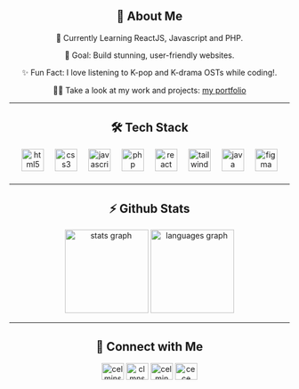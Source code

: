 

<!--<p>Hi there! I'm an aspiring Frontend Developer passionate about creating beautiful and user-friendly web experiences. My journey into the world of web development is driven by curiosity, creativity, and a love for problem-solving.</p> -->

<section align="center">
  <h2>🌟 About Me</h2>
  <p>🌱 Currently Learning ReactJS, Javascript and PHP.</p>
  <p>🎯 Goal: Build stunning, user-friendly websites.</p>
  <p>✨ Fun Fact: I love listening to K-pop and K-drama OSTs while coding!.</p>
  <p>👨‍💻 Take a look at my work and projects: <a href="https://celmin.vercel.app">my portfolio</a></p>
</section>

<hr/>

<section align='center' style="margin: 20px 0;">
  <h2>🛠 Tech Stack</h2>
  <img src="https://cdn.jsdelivr.net/gh/devicons/devicon/icons/html5/html5-original.svg" height="40" alt="html5 logo"  />
  <img width="12" />
  <img src="https://cdn.jsdelivr.net/gh/devicons/devicon/icons/css3/css3-original.svg" height="40" alt="css3 logo"  />
  <img width="12" />
  <img src="https://cdn.jsdelivr.net/gh/devicons/devicon/icons/javascript/javascript-original.svg" height="40" alt="javascript logo"  />
  <img width="12" />
  <img src="https://cdn.simpleicons.org/php/777BB4" height="40" alt="php logo"  />
  <img width="12" />
  <img src="https://cdn.jsdelivr.net/gh/devicons/devicon/icons/react/react-original.svg" height="40" alt="react logo"  />
  <img width="12" />
  <img src="https://cdn.simpleicons.org/tailwindcss/06B6D4" height="40" alt="tailwindcss logo"  />
  <img width="12" />
  <img src="https://skillicons.dev/icons?i=java" height="40" alt="java logo"  />
  <img width="12" />
  <img src="https://skillicons.dev/icons?i=figma" height="40" alt="figma logo"  />
</section>

<hr/>

<section align="center">
  <h2>⚡ Github Stats</h2>
  <img src="https://github-readme-stats.vercel.app/api?username=clmnshn28&hide_title=false&hide_rank=false&show_icons=true&include_all_commits=true&count_private=true&disable_animations=false&theme=github_dark&locale=en&hide_border=false&order=1" height="150" alt="stats graph"  />
  <img src="https://github-readme-stats.vercel.app/api/top-langs?username=clmnshn28&locale=en&hide_title=false&layout=compact&card_width=320&langs_count=5&theme=github_dark&hide_border=false&order=2" height="150" alt="languages graph"  />
</section>

<hr/>

<section align="center">
  <h2>💬 Connect with Me</h2>
  <a href="https://fb.com/celmin.shane.quizon.cece.28" target="_blank"><img align="center" src="https://raw.githubusercontent.com/rahuldkjain/github-profile-readme-generator/master/src/images/icons/Social/facebook.svg" alt="celminshane.quizon.28" height="30" width="40" /></a>
  <a href="https://instagram.com/clmn.shn/" target="_blank"><img align="center" src="https://raw.githubusercontent.com/rahuldkjain/github-profile-readme-generator/master/src/images/icons/Social/instagram.svg" alt="clmnshn28" height="30" width="40" /></a>
  <a href="https://www.linkedin.com/in/celmin-shane-quizon-cs12282002" target="_blank"><img align="center" src="https://raw.githubusercontent.com/rahuldkjain/github-profile-readme-generator/master/src/images/icons/Social/linked-in-alt.svg" alt="celmin shane quizon" height="30" width="40" /></a>
  <a href="https://www.discordapp.com/users/891914915546284083" target="_blank"><img align="center" src="https://raw.githubusercontent.com/rahuldkjain/github-profile-readme-generator/master/src/images/icons/Social/discord.svg" alt="cece" height="30" width="40" /></a>
</section>

<!-- 
<hr/>

<div align="center">
  <a href="https://open.spotify.com/user/dgue2yoams2vr5xf070hi2qqg">
    <img src="https://spotify-recently-played-readme.vercel.app/api?user=dgue2yoams2vr5xf070hi2qqg&count=5&unique=true" alt="Spotify recently played"  />
  </a>
</div>
-->
